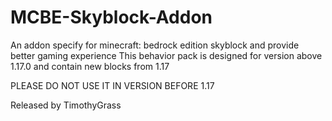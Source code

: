 # MCBE-Skyblock-Addon
An addon specify for minecraft: bedrock edition skyblock and provide better gaming experience
This behavior pack is designed for version above 1.17.0 and contain new blocks from 1.17

PLEASE DO NOT USE IT IN VERSION BEFORE 1.17

Released by TimothyGrass
